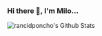 ### Hi there 👋, I'm Milo...

<img align="left" alt="rancidponcho's Github Stats" src="https://github-readme-stats-rancidponcho.vercel.app/api?username=rancidponcho&theme=transparent" />

<imge src="https://img.shields.io/badge/Gmail-D14836?style=for-the-badge&logo=gmail&logoColor=white"/>
